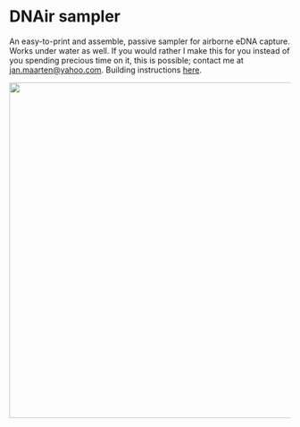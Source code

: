 # DNAir sampler
An easy-to-print and assemble, passive sampler for airborne eDNA capture. Works under water as well. If you would rather I make this for you instead of you spending precious time on it, this is possible; contact me at jan.maarten@yahoo.com. Building instructions [here](https://github.com/J4n-M44rt3n/DNAir-sampler/blob/master/Construction.md).

<img src="./Media/DNAir-in-situ.JPG" width=600>
